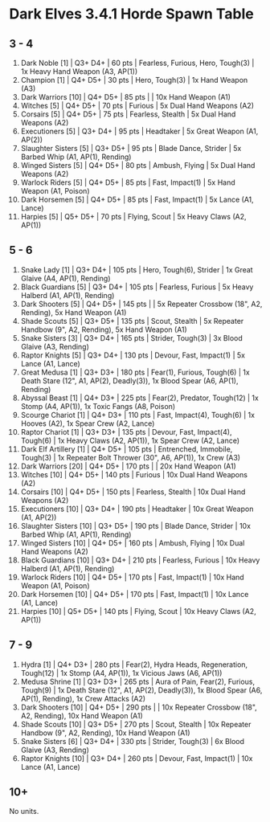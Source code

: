 # Dark Elves 3.4.1 Horde Spawn Table

## 3 - 4

1. Dark Noble [1] | Q3+ D4+ | 60 pts | Fearless, Furious, Hero, Tough(3) | 1x Heavy Hand Weapon (A3, AP(1))
1. Champion [1] | Q4+ D5+ | 30 pts | Hero, Tough(3) | 1x Hand Weapon (A3)
1. Dark Warriors [10] | Q4+ D5+ | 85 pts |  | 10x Hand Weapon (A1)
1. Witches [5] | Q4+ D5+ | 70 pts | Furious | 5x Dual Hand Weapons (A2)
1. Corsairs [5] | Q4+ D5+ | 75 pts | Fearless, Stealth | 5x Dual Hand Weapons (A2)
1. Executioners [5] | Q3+ D4+ | 95 pts | Headtaker | 5x Great Weapon (A1, AP(2))
1. Slaughter Sisters [5] | Q3+ D5+ | 95 pts | Blade Dance, Strider | 5x Barbed Whip (A1, AP(1), Rending)
1. Winged Sisters [5] | Q4+ D5+ | 80 pts | Ambush, Flying | 5x Dual Hand Weapons (A2)
1. Warlock Riders [5] | Q4+ D5+ | 85 pts | Fast, Impact(1) | 5x Hand Weapon (A1, Poison)
1. Dark Horsemen [5] | Q4+ D5+ | 85 pts | Fast, Impact(1) | 5x Lance (A1, Lance)
1. Harpies [5] | Q5+ D5+ | 70 pts | Flying, Scout | 5x Heavy Claws (A2, AP(1))

## 5 - 6

1. Snake Lady [1] | Q3+ D4+ | 105 pts | Hero, Tough(6), Strider | 1x Great Glaive (A4, AP(1), Rending)
1. Black Guardians [5] | Q3+ D4+ | 105 pts | Fearless, Furious | 5x Heavy Halberd (A1, AP(1), Rending)
1. Dark Shooters [5] | Q4+ D5+ | 145 pts |  | 5x Repeater Crossbow (18", A2, Rending), 5x Hand Weapon (A1)
1. Shade Scouts [5] | Q3+ D5+ | 135 pts | Scout, Stealth | 5x Repeater Handbow (9", A2, Rending), 5x Hand Weapon (A1)
1. Snake Sisters [3] | Q3+ D4+ | 165 pts | Strider, Tough(3) | 3x Blood Glaive (A3, Rending)
1. Raptor Knights [5] | Q3+ D4+ | 130 pts | Devour, Fast, Impact(1) | 5x Lance (A1, Lance)
1. Great Medusa [1] | Q3+ D3+ | 180 pts | Fear(1), Furious, Tough(6) | 1x Death Stare (12", A1, AP(2), Deadly(3)), 1x Blood Spear (A6, AP(1), Rending)
1. Abyssal Beast [1] | Q4+ D3+ | 225 pts | Fear(2), Predator, Tough(12) | 1x Stomp (A4, AP(1)), 1x Toxic Fangs (A8, Poison)
1. Scourge Chariot [1] | Q4+ D3+ | 110 pts | Fast, Impact(4), Tough(6) | 1x Hooves (A2), 1x Spear Crew (A2, Lance)
1. Raptor Chariot [1] | Q3+ D3+ | 135 pts | Devour, Fast, Impact(4), Tough(6) | 1x Heavy Claws (A2, AP(1)), 1x Spear Crew (A2, Lance)
1. Dark Elf Artillery [1] | Q4+ D5+ | 105 pts | Entrenched, Immobile, Tough(3) | 1x Repeater Bolt Thrower (30", A6, AP(1)), 1x Crew (A3)
1. Dark Warriors [20] | Q4+ D5+ | 170 pts |  | 20x Hand Weapon (A1)
1. Witches [10] | Q4+ D5+ | 140 pts | Furious | 10x Dual Hand Weapons (A2)
1. Corsairs [10] | Q4+ D5+ | 150 pts | Fearless, Stealth | 10x Dual Hand Weapons (A2)
1. Executioners [10] | Q3+ D4+ | 190 pts | Headtaker | 10x Great Weapon (A1, AP(2))
1. Slaughter Sisters [10] | Q3+ D5+ | 190 pts | Blade Dance, Strider | 10x Barbed Whip (A1, AP(1), Rending)
1. Winged Sisters [10] | Q4+ D5+ | 160 pts | Ambush, Flying | 10x Dual Hand Weapons (A2)
1. Black Guardians [10] | Q3+ D4+ | 210 pts | Fearless, Furious | 10x Heavy Halberd (A1, AP(1), Rending)
1. Warlock Riders [10] | Q4+ D5+ | 170 pts | Fast, Impact(1) | 10x Hand Weapon (A1, Poison)
1. Dark Horsemen [10] | Q4+ D5+ | 170 pts | Fast, Impact(1) | 10x Lance (A1, Lance)
1. Harpies [10] | Q5+ D5+ | 140 pts | Flying, Scout | 10x Heavy Claws (A2, AP(1))

## 7 - 9

1. Hydra [1] | Q4+ D3+ | 280 pts | Fear(2), Hydra Heads, Regeneration, Tough(12) | 1x Stomp (A4, AP(1)), 1x Vicious Jaws (A6, AP(1))
1. Medusa Shrine [1] | Q3+ D3+ | 265 pts | Aura of Pain, Fear(2), Furious, Tough(9) | 1x Death Stare (12", A1, AP(2), Deadly(3)), 1x Blood Spear (A6, AP(1), Rending), 1x Crew Attacks (A2)
1. Dark Shooters [10] | Q4+ D5+ | 290 pts |  | 10x Repeater Crossbow (18", A2, Rending), 10x Hand Weapon (A1)
1. Shade Scouts [10] | Q3+ D5+ | 270 pts | Scout, Stealth | 10x Repeater Handbow (9", A2, Rending), 10x Hand Weapon (A1)
1. Snake Sisters [6] | Q3+ D4+ | 330 pts | Strider, Tough(3) | 6x Blood Glaive (A3, Rending)
1. Raptor Knights [10] | Q3+ D4+ | 260 pts | Devour, Fast, Impact(1) | 10x Lance (A1, Lance)

## 10+

No units.